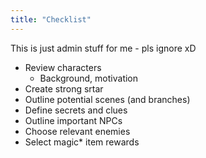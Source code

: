 ```yaml
---
title: "Checklist"
---
```



This is just admin stuff for me - pls ignore xD

* Review characters 
	* Background, motivation
* Create strong srtar
* Outline potential scenes (and branches)
* Define secrets and clues
* Outline important NPCs
* Choose relevant enemies
* Select magic* item rewards
